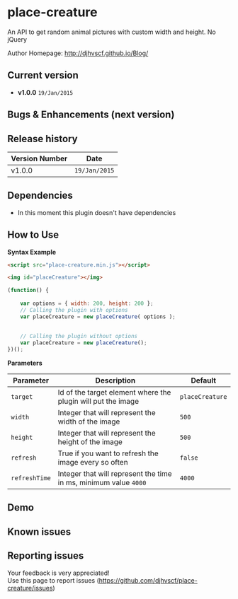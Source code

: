# place-creature
An API to get random animal pictures with custom width and height. No jQuery

Author Homepage:      http://djhvscf.github.io/Blog/<br />

## Current version
* **v1.0.0** `19/Jan/2015`

## Bugs & Enhancements (next version)

## Release history

| Version Number  | Date          |
| --------------- | -----------   |
| v1.0.0		  |	`19/Jan/2015` |

## Dependencies
* In this moment this plugin doesn't have dependencies

## How to Use


**Syntax Example**  
```html
<script src="place-creature.min.js"></script>

<img id="placeCreature"></img>
```
```javascript
(function() {
	
	var options = { width: 200, height: 200 };
	// Calling the plugin with options
	var placeCreature = new placeCreature( options );
	
	
	// Calling the plugin without options
	var placeCreature = new placeCreature();
})();
```
	
**Parameters**   

| Parameter | Description | Default |
| ----------| ----------- | ------- |
| `target` | Id of the target element where the plugin will put the image | `placeCreature` |
| `width`  | Integer that will represent the width of the image | `500` |
| `height` | Integer that will represent the height of the image | `500` |
| `refresh` | True if you want to refresh the image every so often | `false` |
| `refreshTime` | Integer that will represent the time in ms, minimum value `4000` | `4000` |


## Demo

## Known issues

## Reporting issues
Your feedback is very appreciated! <br />
Use this page to report issues (https://github.com/djhvscf/place-creature/issues)